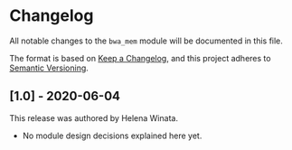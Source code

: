 # Changelog

All notable changes to the `bwa_mem` module will be documented in this file.

The format is based on [Keep a Changelog](https://keepachangelog.com/en/1.0.0/),
and this project adheres to [Semantic Versioning](https://semver.org/spec/v2.0.0.html).

## [1.0] - 2020-06-04

This release was authored by Helena Winata.

<!-- TODO: Explain each important module design decision below. -->

- No module design decisions explained here yet.
